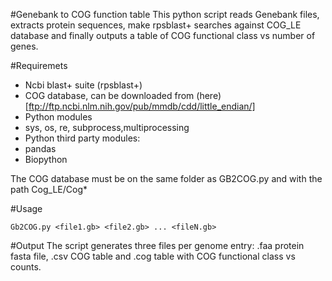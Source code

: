 #Genebank to COG function table
This python script reads Genebank files, extracts protein sequences, make rpsblast+ searches against COG_LE database and finally outputs a table of COG functional class vs number of genes.

#Requiremets
- Ncbi blast+ suite (rpsblast+)
- COG database, can be downloaded from (here)[ftp://ftp.ncbi.nlm.nih.gov/pub/mmdb/cdd/little_endian/]
- Python modules
 - sys, os, re, subprocess,multiprocessing
- Python third party modules:
 - pandas
 - Biopython

The COG database must be on the same folder as GB2COG.py and with the path Cog_LE/Cog*
  
#Usage
```
Gb2COG.py <file1.gb> <file2.gb> ... <fileN.gb>
```

#Output
The script generates three files per genome entry: .faa protein fasta file, .csv COG table and .cog table with COG functional class vs counts.
